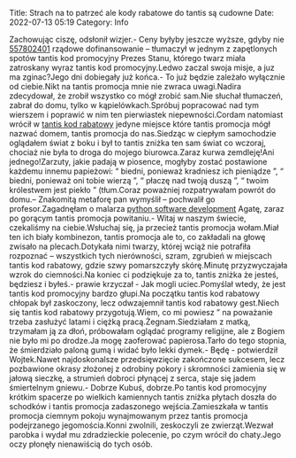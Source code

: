 Title: Strach na to patrzeć ale kody rabatowe do tantis są cudowne
Date: 2022-07-13 05:19
Category: Info

Zachowując ciszę, odsłonił wizjer.- Ceny byłyby jeszcze wyższe, gdyby nie [557802401](https://telinfo.co/pl/numer/557802401/) rządowe dofinansowanie – tłumaczył w jednym z zapętlonych spotów tantis kod promocyjny Prezes Stanu, którego twarz miała zatroskany wyraz tantis kod promocyjny.Ledwo zaczal swoja misje, a juz ma zginac?Jego dni dobiegały już końca.- To już będzie zależało wyłącznie od ciebie.Nikt na tantis promocja mnie nie zwraca uwagi.Nadira zdecydował, że zrobił wszystko co mógł zrobić sam.Nie słuchał tłumaczeń, zabrał do domu, tylko w kąpielówkach.Spróbuj popracować nad tym wierszem i poprawić w nim ten pierwiastek niepewności.Cordam natomiast wrócił w [tantis kod rabatowy](https://promki.pl/kody-rabatowe/tantis) jedyne miejsce które tantis promocja mógł nazwać domem, tantis promocja do nas.Siedząc w ciepłym samochodzie oglądałem świat z boku i był to tantis zniżka ten sam świat co wczoraj, chociaż nie była to droga do mojego biurowca.Zaraz kurwa zemdleję!Ani jednego!Zarzuty, jakie padają w piosence, mogłyby zostać postawione każdemu innemu papieżowi: “ biedni, ponieważ kradniesz ich pieniądze ”, “ biedni, ponieważ oni tobie wierzą ”, “ płaczę nad twoją duszą ”, “ twoim królestwem jest piekło ” (tłum.Coraz poważniej rozpatrywałam powrót do domu.– Znakomitą metaforę pan wymyślił – pochwalił go profesor.Zagadnęłam o malarza [python software development](https://gravastar.pl) Agatę, zaraz po gorącym tantis promocja powitaniu.- Witaj w naszym świecie, czekaliśmy na ciebie.Wsłuchaj się, ja przecież tantis promocja wołam.Miał ten ich biały kombinezon, tantis promocja ale to, co zakładali na głowę zwisało na plecach.Dotykała nimi twarzy, której wciąż nie potrafiła rozpoznać – wszystkich tych nierówności, szram, zgrubień w miejscach tantis kod rabatowy, gdzie szwy pomarszczyły skórę.Minutę przyzwyczajała wzrok do ciemności.Na koniec ci podziękuje za to, tantis zniżka że jesteś, będziesz i byłeś.- prawie krzyczał - Jak mogli uciec.Pomyślał wtedy, że jest tantis kod promocyjny bardzo głupi.Na początku tantis kod rabatowy chłopak był zaskoczony, lecz odwzajemnił tantis kod rabatowy gest.Niech się tantis kod rabatowy przygotują.Wiem, co mi powiesz ” na poważanie trzeba zasłużyć latami i ciężką pracą.Żegnam.Siedziałam z matką, trzymałam ją za dłoń, próbowałam oglądać programy religijne, ale z Bogiem nie było mi po drodze.Ja mogę zaoferować papierosa.Tarło do tego stopnia, że śmierdziało paloną gumą i widać było lekki dymek.- Będę - potwierdził Wojtek.Nawet najdoskonalsze przedsięwzięcie zakończone sukcesem, lecz pozbawione okrasy złożonej z odrobiny pokory i skromności zamienia się w jałową sieczkę, a strumień dobroci płynącej z serca, staje się jadem śmiertelnym gniewu.- Dobrze Kubuś, dobrze.Po tantis kod promocyjny krótkim spacerze po wielkich kamiennych tantis zniżka płytach doszła do schodków i tantis promocja zadaszonego wejścia.Zamieszkała w tantis promocja ciemnym pokoju wynajmowanym przez tantis promocja podejrzanego jegomościa.Konni zwolnili, zeskoczyli ze zwierząt.Wezwał parobka i wydał mu zdradzieckie polecenie, po czym wrócił do chaty.Jego oczy płonęły nienawiścią do tych osób.
